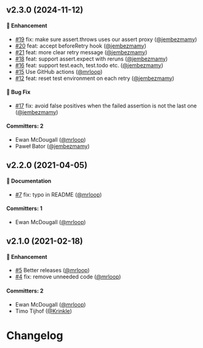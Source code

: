 
## v2.3.0 (2024-11-12)

#### :rocket: Enhancement
* [#19](https://github.com/mrloop/qunit-retry/pull/19) fix: make sure assert.throws uses our assert proxy ([@jembezmamy](https://github.com/jembezmamy))
* [#20](https://github.com/mrloop/qunit-retry/pull/20) feat: accept beforeRetry hook ([@jembezmamy](https://github.com/jembezmamy))
* [#21](https://github.com/mrloop/qunit-retry/pull/21) feat: more clear retry message ([@jembezmamy](https://github.com/jembezmamy))
* [#18](https://github.com/mrloop/qunit-retry/pull/18) feat: support assert.expect with reruns ([@jembezmamy](https://github.com/jembezmamy))
* [#16](https://github.com/mrloop/qunit-retry/pull/16) feat: support test.each, test.todo etc. ([@jembezmamy](https://github.com/jembezmamy))
* [#15](https://github.com/mrloop/qunit-retry/pull/15) Use GitHub actions ([@mrloop](https://github.com/mrloop))
* [#12](https://github.com/mrloop/qunit-retry/pull/12) feat: reset test environment on each retry ([@jembezmamy](https://github.com/jembezmamy))

#### :bug: Bug Fix
* [#17](https://github.com/mrloop/qunit-retry/pull/17) fix: avoid false positives when the failed assertion is not the last one ([@jembezmamy](https://github.com/jembezmamy))

#### Committers: 2
- Ewan McDougall ([@mrloop](https://github.com/mrloop))
- Paweł Bator ([@jembezmamy](https://github.com/jembezmamy))


## v2.2.0 (2021-04-05)

#### :memo: Documentation
* [#7](https://github.com/mrloop/qunit-retry/pull/7) fix: typo in README ([@mrloop](https://github.com/mrloop))

#### Committers: 1
- Ewan McDougall ([@mrloop](https://github.com/mrloop))

## v2.1.0 (2021-02-18)

#### :rocket: Enhancement
* [#5](https://github.com/mrloop/qunit-retry/pull/5) Better releases ([@mrloop](https://github.com/mrloop))
* [#4](https://github.com/mrloop/qunit-retry/pull/4) fix: remove unneeded code ([@mrloop](https://github.com/mrloop))

#### Committers: 2
- Ewan McDougall ([@mrloop](https://github.com/mrloop))
- Timo Tijhof ([@Krinkle](https://github.com/Krinkle))

# Changelog
